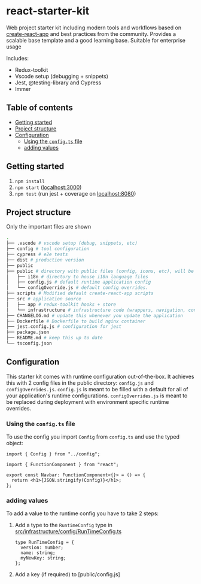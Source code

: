 # react-starter-kit

Web project starter kit including modern tools and workflows based on
[create-react-app](https://create-react-app.dev/) and best practices from the community.
Provides a scalable base template and a good learning base. Suitable for enterprise usage

Includes:

- Redux-toolkit
- Vscode setup (debugging + snippets)
- Jest, @testing-library and Cypress
- Immer

## Table of contents

<!-- toc -->

- [Getting started](#getting-started)
- [Project structure](#project-structure)
- [Configuration](#configuration)
  - [Using the `config.ts` file](#using-the-configts-file)
  - [adding values](#adding-values)

<!-- tocstop -->

## Getting started

1. `npm install`
2. `npm start` ([localhost:3000](http://localhost:3000))
3. `npm test` (run jest + coverage on [localhost:8080](http://localhost:8080))

## Project structure

Only the important files are shown

```bash
.
├── .vscode # vscode setup (debug, snippets, etc)
├── config # tool configuration
├── cypress # e2e tests
├── dist # production version
├── public
├── public # directory with public files (config, icons, etc), will be copied to dist
│   ├── i18n # directory to house i18n language files
│   ├── config.js # default runtime application config
│   └── configOverride.js # default config overrides.
├── scripts # Modified default create-react-app scripts
├── src # application source
│   ├── app # redux-toolkit hooks + store
│   └── infrastructure # infrastructure code (wrappers, navigation, config file class)
├── CHANGELOG.md # update this whenever you update the application
├── Dockerfile # Dockerfile to build nginx container
├── jest.config.js # configuration for jest
├── package.json
├── README.md # keep this up to date
└── tsconfig.json
```

## Configuration

This starter kit comes with runtime configuration out-of-the-box.
It achieves this with 2 config files in the public directory: `config.js` and `configOverrides.js`.
`config.js` is meant to be filled with a default for all of your application's runtime configurations.
`configOverrides.js` is meant to be replaced during deployment with environment specific runtime overrides.

### Using the `config.ts` file

To use the config you import `Config` from `config.ts` and use the typed object:

```tsx
import { Config } from "../config";

import { FunctionComponent } from "react";

export const Navbar: FunctionComponent<{}> = () => {
  return <h1>{JSON.stringify(Config)}</h1>;
};
```

### adding values

To add a value to the runtime config you have to take 2 steps:

1. Add a type to the `RuntimeConfig` type in [src/infrastructure/config/RunTimeConfig.ts](./src/infrastructure/config/RunTimeConfig.ts)

   ```tsx
   type RunTimeConfig = {
     version: number;
     name: string;
     myNewKey: string;
   };
   ```

2. Add a key (if required) to [public/config.js]
